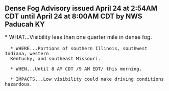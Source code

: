 <p>
   <h2>Dense Fog Advisory issued April 24 at 2:54AM CDT until April 24 at 8:00AM CDT by NWS Paducah KY</h2>
   <div style="font-size:120%">* WHAT...Visibility less than one quarter mile in dense fog.
      
      * WHERE...Portions of southern Illinois, southwest Indiana, western
      Kentucky, and southeast Missouri.
      
      * WHEN...Until 8 AM CDT /9 AM EDT/ this morning.
      
      * IMPACTS...Low visibility could make driving conditions hazardous.
   </div>
</p>